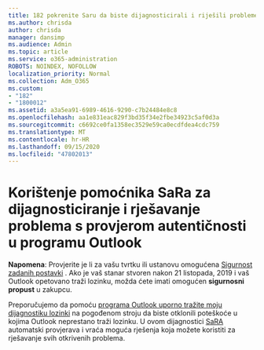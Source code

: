 ```yaml
---
title: 182 pokrenite Saru da biste dijagnosticirali i riješili probleme s provjerom autentičnosti programa Outlook
ms.author: chrisda
author: chrisda
manager: dansimp
ms.audience: Admin
ms.topic: article
ms.service: o365-administration
ROBOTS: NOINDEX, NOFOLLOW
localization_priority: Normal
ms.collection: Adm_O365
ms.custom:
- "182"
- "1800012"
ms.assetid: a3a5ea91-6989-4616-9290-c7b24484e8c8
ms.openlocfilehash: aa1e831eac829f3bd35f34e2fbe34923c5af0d3a
ms.sourcegitcommit: c6692ce0fa1358ec3529e59ca0ecdfdea4cdc759
ms.translationtype: MT
ms.contentlocale: hr-HR
ms.lasthandoff: 09/15/2020
ms.locfileid: "47802013"
---
```

# <a name="use-sara-to-diagnose-and-resolve-outlook-authentication-issues"></a>Korištenje pomoćnika SaRa za dijagnosticiranje i rješavanje problema s provjerom autentičnosti u programu Outlook

**Napomena**: Provjerite je li za vašu tvrtku ili ustanovu omogućena [Sigurnost zadanih postavki](https://aka.ms/securitydefaults) . Ako je vaš stanar stvoren nakon 21 listopada, 2019 i vaš Outlook opetovano traži lozinku, možda ćete imati omogućen **sigurnosni propust** u zakupcu.

Preporučujemo da pomoću [programa Outlook uporno tražite moju dijagnostiku lozinki](https://aka.ms/SaRA-OutlookPwdPrompt-Alchemy) na pogođenom stroju da biste otklonili poteškoće u kojima Outlook neprestano traži lozinku. U ovom dijagnostici [SaRA](https://diagnostics.office.com/#/) automatski provjerava i vraća moguća rješenja koja možete koristiti za rješavanje svih otkrivenih problema.
